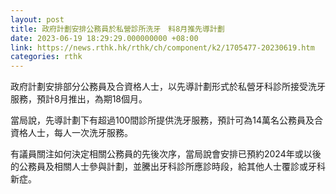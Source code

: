 ```yaml
---
layout: post
title: 政府計劃安排公務員於私營診所洗牙　料8月推先導計劃
date: 2023-06-19 18:29:29.000000000 +08:00
link: https://news.rthk.hk/rthk/ch/component/k2/1705477-20230619.htm
categories: rthk
---
```


政府計劃安排部分公務員及合資格人士，以先導計劃形式於私營牙科診所接受洗牙服務，預計8月推出，為期18個月。

當局說，先導計劃下有超過100間診所提供洗牙服務，預計可為14萬名公務員及合資格人士，每人一次洗牙服務。

有議員關注如何決定相關公務員的先後次序，當局說會安排已預約2024年或以後的公務員及相關人士參與計劃，並騰出牙科診所應診時段，給其他人士覆診或牙科新症。
